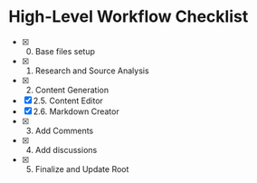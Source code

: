 # High-Level Workflow Checklist

- [x] 0. Base files setup
- [x] 1. Research and Source Analysis
- [x] 2. Content Generation
- [x] 2.5. Content Editor
- [x] 2.6. Markdown Creator
- [x] 3. Add Comments
- [x] 4. Add discussions
- [x] 5. Finalize and Update Root 
